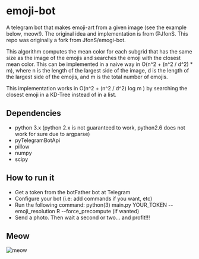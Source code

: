 # emoji-bot

A telegram bot that makes emoji-art from a given image (see the example below, meow!). The original idea and implementation is from @JfonS. This repo was originally a fork from JfonS/emogi-bot.

This algorithm computes the mean color for each subgrid that has the same size as the image of the emojis and searches the emoji with the closest mean color. This can be implemented in a naive way in O(n^2 + (n^2 / d^2) * m), where n is the length of the largest side of the image, d is the length of the largest side of the emojis, and m is the total number of emojis.

This implementation works in O(n^2 + (n^2 / d^2) log m ) by searching the closest emoji in a KD-Tree instead of in a list.

## Dependencies
- python 3.x (python 2.x is not guaranteed to work, python2.6 does not work for
  sure due to argparse)
- pyTelegramBotApi
- pillow
- numpy
- scipy

## How to run it
- Get a token from the botFather bot at Telegram
- Configure your bot (i.e: add commands if you want, etc)
- Run the following command: python(3) main.py YOUR_TOKEN --emoji_resolution R
  --force_precompute (if wanted)
- Send a photo. Then wait a second or two... and profit!!!


## Meow
![meow](https://github.com/srgrr/emoji-bot/blob/master/resources/jero.jpg "meow!")
